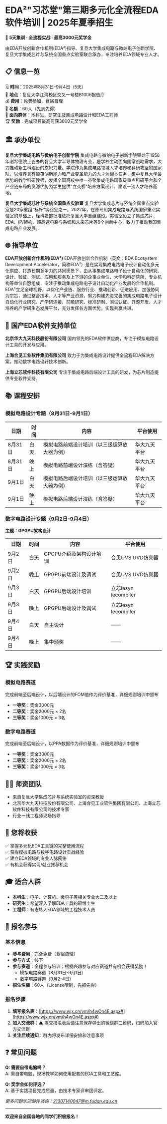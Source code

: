# EDA²"习芯堂"第三期多元化全流程EDA软件培训 | 2025年夏季招生

🚀 **5天集训 · 全流程实战 · 最高3000元奖学金**

由EDA开放创新合作机制(EDA²)指导、复旦大学集成电路与微纳电子创新学院、复旦大学集成芯片与系统全国重点实验室联合承办，专注培养EDA领域专业人才。

## 📋 信息一览

🗓️ **时间**：2025年8月31日-9月4日（5天）  
📍 **地点**：复旦大学江湾校区交叉一号楼B1006报告厅  
💰 **费用**：免费参加，食宿自理  
👥 **名额**：60人（先到先得）  
🎯 **面向群体**：本科生、研究生及集成电路设计和EDA工程师  
🏆 **奖励**：完成项目最高可获3000元奖学金

## 🏛️ 承办单位

**复旦大学集成电路与微纳电子创新学院**
集成电路与微纳电子创新学院肇始于1958年谢希德院士创办的复旦大学半导体物理专业，是学校主动面向国家战略需求，大力推动新工科建设的旗帜力量。学院作为集成电路领域人才培养和科研攻坚的国家队，以培养具有颠覆创新能力和产业变革能力的人才为根本任务，集中复旦大学最优势的教学科研教师，发挥全国高校中唯一齐聚集成电路国家级重点科研平台和全产业链布局的资源优势为学生提供"立交桥"培养方案设计、建设一流人才培养高地。

**复旦大学集成芯片与系统全国重点实验室**
复旦大学集成芯片与系统全国重点实验室是20家重组"标杆"实验室之一。2022年，在原专用集成电路与系统国家重点实验室的基础上，经科技部批准依托复旦大学重组建设。实验室设立了集成芯片、EDA、IP/架构、超高速电路与系统和未来芯片等5个创新中心，致力于推动我国集成电路产业发展。

## 🌐 指导单位

**EDA开放创新合作机制(EDA²)**
EDA开放创新合作机制（英文：EDA Ecosystem Development Accelerator，简称EDA²）是在实现集成电路电子设计自动化多元化供应、打造长期竞争力的共同愿景下，由从事集成电路电子设计自动化的研究、设计、验证、测试、应用和服务及上下游的企事业单位、大学和科研院所、专业机构等单位自愿组成，专注于推动集成电路电子设计自动化产业发展的合作机制。EDA²立足全球视野，以优化产业链、服务行业、推动创新、促进应用、加强协同为宗旨，通过整合技术、人才等产业资源，努力构建先进完善的集成电路电子设计自动化行业研究、产学研连接、前瞻研究、标准研制、测试认证、开源开发、人才培养的产学研生态发展平台，充分发挥各方面优势，实现共赢共进。

## 🤝 国产EDA软件支持单位

**北京华大九天科技股份有限公司**
国内领先的EDA软件供应商，专注于模拟电路设计工具的开发与应用。

**上海合见工业软件集团有限公司**
致力于为集成电路设计提供全流程EDA解决方案，推动数字电路设计技术创新。

**上海立芯软件科技有限公司**
专注于集成电路后端设计工具的研发，为芯片制造提供专业软件支持。

## 📚 课程安排

### 模拟电路设计专题（8月31日-9月1日）

| 日期 | 时间 | 内容 | 平台使用 |
|------|------|------| ------ |
| 8月31日 | 白天 |模拟电路前端设计培训（以三级运算放大器为例）| 华大九天平台 |
| 8月31日 | 晚上 | 模拟电路前端设计演练（含答疑） | 华大九天平台 |
| 9月1日 | 白天 | 模拟电路后端设计培训（以三级运算放大器为例） | 华大九天平台 |
| 9月1日 | 晚上 | 模拟电路后端设计演练（含答疑） | 华大九天平台 |

### 数字电路设计专题（9月2日-9月4日）  
**主题：GPGPU架构设计**

| 日期 | 时间 | 内容 | 平台使用 |
|------|------|------|------|
| 9月2日 | 白天 | GPGPU介绍及架构设计培训 | 合见UVS UVD仿真器 |
| 9月2日 | 晚上 | GPGPU前端设计及调试 | 合见UVS UVD仿真器 |
| 9月3日 | 白天 | GPGPU后端设计培训 | 立芯lesyn lecompiler |
| 9月3日 | 晚上 | GPGPU后端设计及调试 | 立芯lesyn lecompiler |
| 9月4日 | 白天 | 自主设计 | —— |
| 9月4日 | 晚上 | 集中颁奖 | —— |

## 🏆 实践奖励

### 模拟电路赛道
完成前端至后端设计，以后端设计的FOM值作为评价基准，详细规则培训中颁布
- **一等奖**：奖金3000元
- **二等奖**：奖金2000元 × 2名
- **三等奖**：奖金1000元 × 3名

### 数字电路赛道  
完成前端至后端设计，以PPA数据作为评价基准，详细规则培训中颁布
- **一等奖**：奖金3000元
- **二等奖**：奖金2000元 × 2名
- **三等奖**：奖金1000元 × 3名

## 👨‍🏫 师资团队
- 来自复旦大学集成芯片与系统实验室的资深教授
- 北京华大九天科技股份有限公司、上海合见工业软件集团有限公司、上海立芯软件科技有限公司的技术专家
- 行业一线工程师现场指导

## 🎯 您将收获
✅ 掌握多元化EDA工具链的完整使用流程  
✅ 获得模拟电路与数字电路设计实战经验  
✅ 建立EDA领域的专业人脉网络  
✅ 有机会获得实习/就业推荐机会

## 🎓 适合人群
- **本科生**：电子、计算机、微电子等相关专业大二及以上
- **研究生**：希望深入了解EDA工具的硕博士生  
- **工程师**：有志转入EDA领域的工程技术人员

## 📝 报名参与

### 基本信息
- **参与费用**：完全免费（食宿自理）
- **参与方式**：线下
- **参与赛道**：全程参与培训；根据兴趣参与对应赛道并有机会获得奖励！
  - 模拟电路赛道（8月31日-9月1日）
  - 数字电路赛道（9月2-4日）
- **招生名额**：60人（License限制，先报先得）

### 报名步骤
1. **填写报名表**：[https://www.wjx.cn/vm/h4wOn4E.aspx#](https://www.wjx.cn/vm/h4wOn4E.aspx#)
2. **加入交流群**：⚠️ 提交报名表后请注意保存弹出的微信群二维码，扫码加入官方交流群
3. **关注后续通知**：群内将发布详细安排和注意事项

## ❓ 常见问题

**Q: 需要自带电脑吗？**  
A: 需自带电脑，现场教学如何使用配套的EDA工具和工艺库。

**Q: 奖学金如何评选？**  
A: 基于实践项目完成质量，由技术专家评审团评定。

*更多问题欢迎邮件咨询：21307140047@m.fudan.edu.cn*

---

**欢迎来自全国各地的同学们积极报名！**